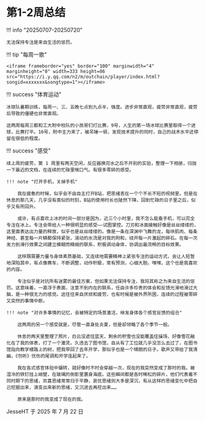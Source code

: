 # 第1-2周总结

!!! info "20250707-20250720"

    无法保持专注是来自生活的惩罚。

!!! tip "每周一歌"

    <iframe frameborder="yes" border="100" marginwidth="4" marginheight="0" width=333 height=86 src="https://i.y.qq.com/n2/m/outchain/player/index.html?songid=xxxxxxx&songtype=1"></iframe>

!!! success "体育运动"

    冰球队暑期训练，每周一、三、五晚七点到九点半，强度。进步非常直观，疲劳非常直观，疲劳后导致的僵硬也非常直观。

    这两周每周三都和工大附中校队的小孩哥们打比赛，9号，人生的第一场冰球比赛里取得一个进球，比赛打平。16号，附中主力来了，被吊锤一顿，发现技术提升的同时，自己的战术水平还停留在很低的程度。

!!! success "感受"
    
    续上周的疲劳，第 1 周里有两天空闲，反应器换完水之后不开别的实验，整理一下相册，归拢一下最近的文档，在连续的忙碌里喘口气。有很多零碎的感受。
    
    !!! note "打开手机，关掉手机"
        
        我在疲惫的时候，似乎会不由自主打开B站，把思绪丢在一个个不长不短的视频里。但是在休息的那几天，几乎没有类似的时刻，B站的使用时长也陡然下降，回到忙碌的日子里之后，似乎又有所回升。

        或许，有点喜欢上冰的时间一部分是因为，近三个小时里，我不怎么能看手机，可以完全专注在冰上。专注会带给人一种很明显的感受——试图掌控。刀刃和冰面接触好像是丝丝缕缕的，这里面表达出力量的释放，似乎也是丝丝缕缕的。像是一条在深渊中飞舞的龙，每块肌肉、每条神经、甚至每一片鳞都保持紧张，湍动的水流是对我的附和，绕开每一片激起的碎石。在每一次发力到滑行效果之间建立模糊而精细的联系，积极调动身体，协调出最流畅的目标效果。

        这样既需要力量与身体素质基础，又连续地需要精神上紧张专注的运动方式，会让人短暂地深陷其中，有点像赛车，不断调整，动作积极，常有预测，心细大胆。嘿嘿，这个也是我喜欢的内容。

        专注似乎是对抗所有迷雾的最佳方案，但如果无法保持专注，我将其称之为来自生活的惩罚。这意味着，一直浮于表面，注意不到内在的联系，任由许多珍贵的体会和反馈光滑地滑过大脑，是一种很无力的感觉。这往往来自厌烦和疲劳，也有时候是被外界所困，连续的过程被零碎又突然的事情中断。

    !!! note "对许多事情的记忆，会被特定的场景激活，继发身体各个感官反馈的组合"

        这两周的另一个感受就是，尽管一直身处炎夏，但是却领略了各个季节一般。

        休息的两天里整理了照片，白云没遮住蓝天，剩余的积雪也没能覆盖住操场，好像雪花融化在了我的体表，打了一个激灵。久违去了图书馆，自从有了工位就几乎没怎么去过了，在图书馆指向教学楼路上的树，把我带回了去年开学，那似乎也是一个晴朗的日子。歌声又带给了我清幽，《勿听》忧伤的尾调和开学连起来了。

        我在各式感官体验中辗转，就好像时不时会穿越一次，现在的我突然变成了那时的我。被湿冷的铁钉挂上峭壁，在玻璃的倒影里置身海底。这些瞬间都是各时稀松的碎片，他们代表着不同时期下的思绪，欢喜思绪常常归于平静，哀忧思绪则大多是深沉，有从这样的思绪变化中把自己挖掘出来，演变出来新的思绪，又沉进去再挖出来……
        
        原来是那时的我变成了现在的我。

JesseHT 于 2025 年 7 月 22 日